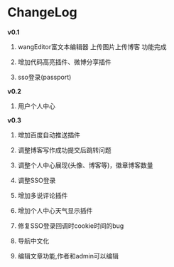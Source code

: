# ChangeLog

**v0.1**

1. wangEditor富文本编辑器 上传图片上传博客 功能完成

2. 增加代码高亮插件、微博分享插件

3. sso登录(passport)

**v0.2**

1. 用户个人中心

**v0.3**

1. 增加百度自动推送插件

2. 调整博客写作成功提交后跳转问题

3. 调整个人中心展现(头像、博客等)，徽章博客数量

4. 调整SSO登录

5. 增加多说评论插件

6. 增加个人中心天气显示插件

7. 修复SSO登录回调时cookie时间的bug

8. 导航中文化

9. 编辑文章功能,作者和admin可以编辑
